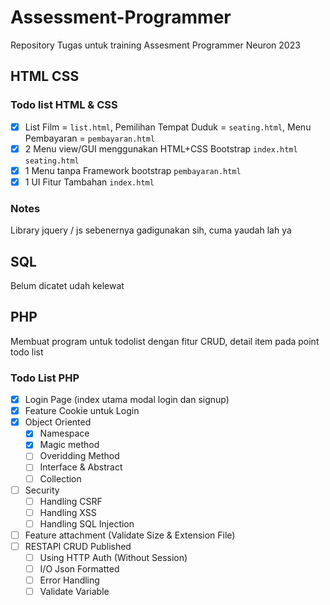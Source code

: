 # Assessment-Programmer
Repository Tugas untuk training Assesment Programmer Neuron 2023

## HTML CSS
### Todo list HTML & CSS
- [x] List Film = ``list.html``, Pemilihan Tempat Duduk = ``seating.html``, Menu Pembayaran = ``pembayaran.html``
- [x] 2 Menu view/GUI menggunakan HTML+CSS Bootstrap ``index.html`` ``seating.html``
- [x] 1 Menu tanpa Framework bootstrap ``pembayaran.html``
- [x] 1 UI Fitur Tambahan ``index.html``

### Notes
Library jquery / js sebenernya gadigunakan sih, cuma yaudah lah ya

## SQL
Belum dicatet udah kelewat

## PHP
Membuat program untuk todolist dengan fitur CRUD, detail item pada point todo list
### Todo List PHP
- [x] Login Page (index utama modal login dan signup)
- [x] Feature Cookie untuk Login
- [x] Object Oriented
    - [x] Namespace
    - [x] Magic method
    - [ ] Overidding Method
    - [ ] Interface & Abstract
    - [ ] Collection
- [ ] Security
    - [ ] Handling CSRF
    - [ ] Handling XSS
    - [ ] Handling SQL Injection
- [ ] Feature attachment (Validate Size & Extension File)
- [ ] RESTAPI CRUD Published
    - [ ] Using HTTP Auth (Without Session)
    - [ ] I/O Json Formatted
    - [ ] Error Handling
    - [ ] Validate Variable